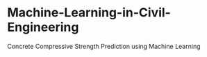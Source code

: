 # Machine-Learning-in-Civil-Engineering

Concrete Compressive Strength Prediction using Machine Learning
